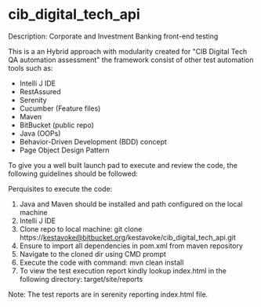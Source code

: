 # cib_digital_tech_api

Description: Corporate and Investment Banking front-end testing

This is a an Hybrid approach with modularity created for "CIB Digital Tech QA automation assessment" the framework consist of other test automation tools such as:
 - Intelli J IDE
 - RestAssured
 - Serenity
 - Cucumber (Feature files)
 - Maven
 - BitBucket (public repo)
 - Java (OOPs)
 - Behavior-Driven Development (BDD) concept
 - Page Object Design Pattern

To give you a well built launch pad to execute and review the code, the following guidelines should be followed:

Perquisites to execute the code:
1. Java and Maven should be installed and path configured on the local machine
2. Intelli J IDE
3. Clone repo to local machine: git clone https://kestavoke@bitbucket.org/kestavoke/cib_digital_tech_api.git
4. Ensure to import all dependencies in pom.xml from maven repository
5. Navigate to the cloned dir using CMD prompt
6. Execute the code with command: mvn clean install
7. To view the test execution report kindly lookup index.html in the following directory: target/site/reports

Note: The test reports are in serenity reporting index.html file.